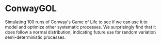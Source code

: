 # ConwayGOL
Simulating 100 runs of Conway's Game of Life to see if we can use it to model and optimize other systematic processes. We surprisingly find that it does follow a normal distribution, indicating future use for random variation semi-deterministic processes. 
